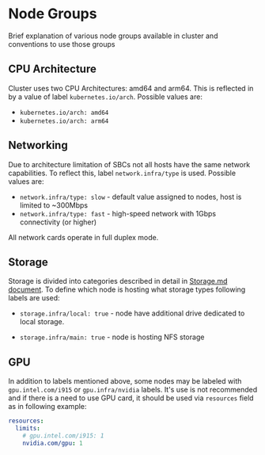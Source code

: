 # Node Groups

Brief explanation of various node groups available in cluster and conventions to use those groups



## CPU Architecture

Cluster uses two CPU Architectures: amd64 and arm64. This is reflected in by a value of label `kubernetes.io/arch`. Possible values are:

- `kubernetes.io/arch: amd64`
- `kubernetes.io/arch: arm64`



## Networking

Due to architecture limitation of SBCs not all hosts have the same network capabilities. To reflect this, label `network.infra/type` is used. Possible values are:

- `network.infra/type: slow` - default value assigned to nodes, host is limited to ~300Mbps
- `network.infra/type: fast` - high-speed network with 1Gbps connectivity (or higher)

All network cards operate in full duplex mode.



## Storage

Storage is divided into categories described in detail in [Storage.md document](Storage.md). To define which node is hosting what storage types following labels are used:

- `storage.infra/local: true` - node have additional drive dedicated to local storage.

- `storage.infra/main: true` - node is hosting NFS storage

  

## GPU

In addition to labels mentioned above, some nodes may be labeled with `gpu.intel.com/i915` or `gpu.infra/nvidia` labels. It's use is not recommended and if there is a need to use GPU card, it should be used via `resources` field as in following example:

```yaml
resources:
  limits:
    # gpu.intel.com/i915: 1
    nvidia.com/gpu: 1
```

